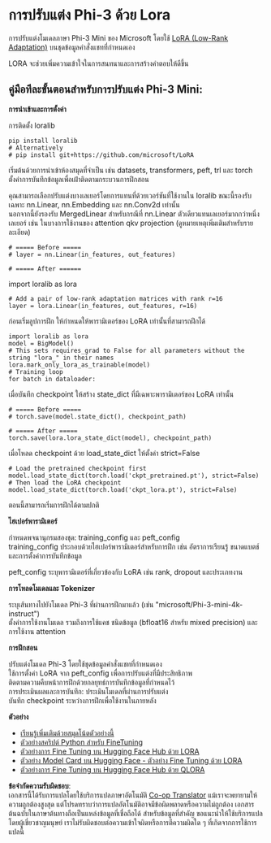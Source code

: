 <!--
CO_OP_TRANSLATOR_METADATA:
{
  "original_hash": "50b6a55a0831b417835087d8b57759fe",
  "translation_date": "2025-07-17T06:32:30+00:00",
  "source_file": "md/03.FineTuning/FineTuning_Lora.md",
  "language_code": "th"
}
-->
# **การปรับแต่ง Phi-3 ด้วย Lora**

การปรับแต่งโมเดลภาษา Phi-3 Mini ของ Microsoft โดยใช้ [LoRA (Low-Rank Adaptation)](https://github.com/microsoft/LoRA?WT.mc_id=aiml-138114-kinfeylo) บนชุดข้อมูลคำสั่งแชทที่กำหนดเอง

LORA จะช่วยเพิ่มความเข้าใจในการสนทนาและการสร้างคำตอบให้ดีขึ้น

## คู่มือทีละขั้นตอนสำหรับการปรับแต่ง Phi-3 Mini:

**การนำเข้าและการตั้งค่า**

การติดตั้ง loralib

```
pip install loralib
# Alternatively
# pip install git+https://github.com/microsoft/LoRA

```

เริ่มต้นด้วยการนำเข้าห้องสมุดที่จำเป็น เช่น datasets, transformers, peft, trl และ torch  
ตั้งค่าการบันทึกข้อมูลเพื่อเฝ้าติดตามกระบวนการฝึกสอน

คุณสามารถเลือกปรับแต่งบางเลเยอร์โดยการแทนที่ด้วยเวอร์ชันที่ใช้งานใน loralib ขณะนี้รองรับเฉพาะ nn.Linear, nn.Embedding และ nn.Conv2d เท่านั้น  
นอกจากนี้ยังรองรับ MergedLinear สำหรับกรณีที่ nn.Linear ตัวเดียวแทนเลเยอร์มากกว่าหนึ่งเลเยอร์ เช่น ในบางการใช้งานของ attention qkv projection (ดูหมายเหตุเพิ่มเติมสำหรับรายละเอียด)

```
# ===== Before =====
# layer = nn.Linear(in_features, out_features)
```

```
# ===== After ======
```

import loralib as lora

```
# Add a pair of low-rank adaptation matrices with rank r=16
layer = lora.Linear(in_features, out_features, r=16)
```

ก่อนเริ่มลูปการฝึก ให้กำหนดให้พารามิเตอร์ของ LoRA เท่านั้นที่สามารถฝึกได้

```
import loralib as lora
model = BigModel()
# This sets requires_grad to False for all parameters without the string "lora_" in their names
lora.mark_only_lora_as_trainable(model)
# Training loop
for batch in dataloader:
```

เมื่อบันทึก checkpoint ให้สร้าง state_dict ที่มีเฉพาะพารามิเตอร์ของ LoRA เท่านั้น

```
# ===== Before =====
# torch.save(model.state_dict(), checkpoint_path)
```  
```
# ===== After =====
torch.save(lora.lora_state_dict(model), checkpoint_path)
```

เมื่อโหลด checkpoint ด้วย load_state_dict ให้ตั้งค่า strict=False

```
# Load the pretrained checkpoint first
model.load_state_dict(torch.load('ckpt_pretrained.pt'), strict=False)
# Then load the LoRA checkpoint
model.load_state_dict(torch.load('ckpt_lora.pt'), strict=False)
```

ตอนนี้สามารถเริ่มการฝึกได้ตามปกติ

**ไฮเปอร์พารามิเตอร์**

กำหนดพจนานุกรมสองชุด: training_config และ peft_config  
training_config ประกอบด้วยไฮเปอร์พารามิเตอร์สำหรับการฝึก เช่น อัตราการเรียนรู้ ขนาดแบตช์ และการตั้งค่าการบันทึกข้อมูล

peft_config ระบุพารามิเตอร์ที่เกี่ยวข้องกับ LoRA เช่น rank, dropout และประเภทงาน

**การโหลดโมเดลและ Tokenizer**

ระบุเส้นทางไปยังโมเดล Phi-3 ที่ผ่านการฝึกมาแล้ว (เช่น "microsoft/Phi-3-mini-4k-instruct")  
ตั้งค่าการใช้งานโมเดล รวมถึงการใช้แคช ชนิดข้อมูล (bfloat16 สำหรับ mixed precision) และการใช้งาน attention

**การฝึกสอน**

ปรับแต่งโมเดล Phi-3 โดยใช้ชุดข้อมูลคำสั่งแชทที่กำหนดเอง  
ใช้การตั้งค่า LoRA จาก peft_config เพื่อการปรับแต่งที่มีประสิทธิภาพ  
ติดตามความคืบหน้าการฝึกด้วยกลยุทธ์การบันทึกข้อมูลที่กำหนดไว้  
การประเมินผลและการบันทึก: ประเมินโมเดลที่ผ่านการปรับแต่ง  
บันทึก checkpoint ระหว่างการฝึกเพื่อใช้งานในภายหลัง

**ตัวอย่าง**  
- [เรียนรู้เพิ่มเติมด้วยสมุดโน้ตตัวอย่างนี้](../../../../code/03.Finetuning/Phi_3_Inference_Finetuning.ipynb)  
- [ตัวอย่างสคริปต์ Python สำหรับ FineTuning](../../../../code/03.Finetuning/FineTrainingScript.py)  
- [ตัวอย่างการ Fine Tuning บน Hugging Face Hub ด้วย LORA](../../../../code/03.Finetuning/Phi-3-finetune-lora-python.ipynb)  
- [ตัวอย่าง Model Card บน Hugging Face - ตัวอย่าง Fine Tuning ด้วย LORA](https://huggingface.co/microsoft/Phi-3-mini-4k-instruct/blob/main/sample_finetune.py)  
- [ตัวอย่างการ Fine Tuning บน Hugging Face Hub ด้วย QLORA](../../../../code/03.Finetuning/Phi-3-finetune-qlora-python.ipynb)

**ข้อจำกัดความรับผิดชอบ**:  
เอกสารนี้ได้รับการแปลโดยใช้บริการแปลภาษาอัตโนมัติ [Co-op Translator](https://github.com/Azure/co-op-translator) แม้เราจะพยายามให้ความถูกต้องสูงสุด แต่โปรดทราบว่าการแปลอัตโนมัติอาจมีข้อผิดพลาดหรือความไม่ถูกต้อง เอกสารต้นฉบับในภาษาต้นทางถือเป็นแหล่งข้อมูลที่เชื่อถือได้ สำหรับข้อมูลที่สำคัญ ขอแนะนำให้ใช้บริการแปลโดยผู้เชี่ยวชาญมนุษย์ เราไม่รับผิดชอบต่อความเข้าใจผิดหรือการตีความผิดใด ๆ ที่เกิดจากการใช้การแปลนี้